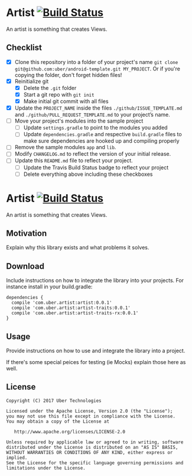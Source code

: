 # Artist [![Build Status](https://travis-ci.org/uber/artist.svg?branch=master)](https://travis-ci.org/uber/artist)

An artist is something that creates Views.

## Checklist

- [x] Clone this repository into a folder of your project's name `git clone git@github.com:uber/android-template.git MY_PROJECT`. Or if you're copying the folder, don't forget hidden files!
- [x] Reinitialize git
    - [x] Delete the `.git` folder
    - [x] Start a git repo with `git init`
    - [x] Make initial git commit with all files
- [x] Update the `PROJECT_NAME` inside the files `./github/ISSUE_TEMPLATE.md` and `./github/PULL_REQUEST_TEMPLATE.md` to your project’s name.
- [ ] Move your project's modules into the sample project
    - [ ] Update `settings.gradle` to point to the modules you added
    - [ ] Update `dependencies.gradle` and respective `build.gradle` files to make sure dependencies are hooked up and compiling properly
- [ ] Remove the sample modules `app` and `lib`.
- [ ] Modify `CHANGELOG.md` to reflect the version of your initial release.
- [ ] Update this `README.md` file to reflect your project.
    - [ ] Update the Travis Build Status badge to reflect your project
    - [ ] Delete everything above including these checkboxes

# Artist [![Build Status](https://travis-ci.org/uber/artist.svg?branch=master)](https://travis-ci.org/uber/artist)

An artist is something that creates Views.

## Motivation

Explain why this library exists and what problems it solves.

## Download

Include instructions on how to integrate the library into your projects. For instance install in your build.gradle:

```
dependencies {
  compile 'com.uber.artist:artist:0.0.1'
  compile 'com.uber.artist:artist-traits:0.0.1'
  compile 'com.uber.artist:artist-traits-rx:0.0.1'
}
```

## Usage

Provide instructions on how to use and integrate the library into a project.

If there's some special peices for testing (ie Mocks) explain those here as well.

## License

    Copyright (C) 2017 Uber Technologies

    Licensed under the Apache License, Version 2.0 (the "License");
    you may not use this file except in compliance with the License.
    You may obtain a copy of the License at

       http://www.apache.org/licenses/LICENSE-2.0

    Unless required by applicable law or agreed to in writing, software
    distributed under the License is distributed on an "AS IS" BASIS,
    WITHOUT WARRANTIES OR CONDITIONS OF ANY KIND, either express or implied.
    See the License for the specific language governing permissions and
    limitations under the License.

